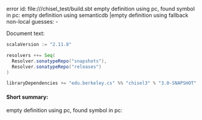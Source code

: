 error id: 
file://<WORKSPACE>/chisel_test/build.sbt
empty definition using pc, found symbol in pc: 
empty definition using semanticdb
|empty definition using fallback
non-local guesses:
	 -

Document text:

```scala
scalaVersion := "2.11.8"

resolvers ++= Seq(
  Resolver.sonatypeRepo("snapshots"),
  Resolver.sonatypeRepo("releases")
)

libraryDependencies += "edu.berkeley.cs" %% "chisel3" % "3.0-SNAPSHOT"

```

#### Short summary: 

empty definition using pc, found symbol in pc: 